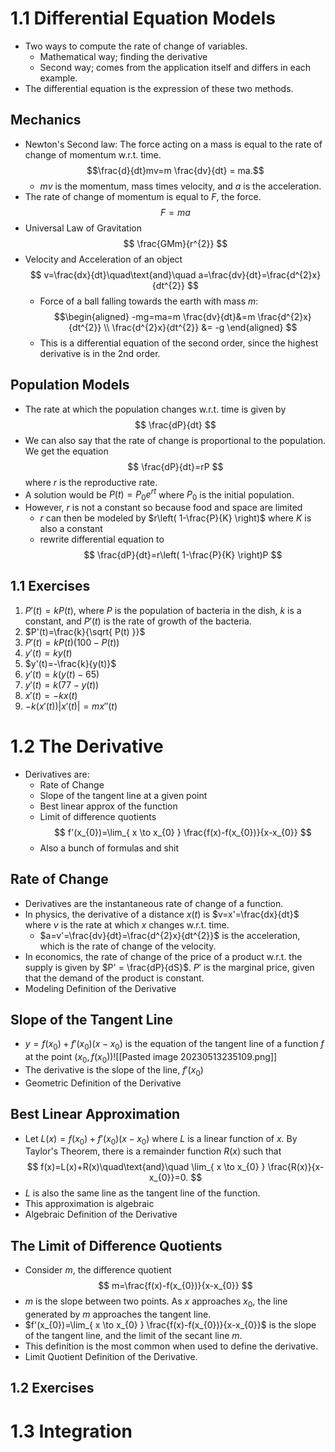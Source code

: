 # 1.1 Differential Equation Models
- Two ways to compute the rate of change of variables.
	- Mathematical way; finding the derivative
	- Second way; comes from the application itself and differs in each example.
- The differential equation is the expression of these two methods.

## Mechanics
- Newton's Second law: The force acting on a mass is equal to the rate of change of momentum w.r.t. time. $$\frac{d}{dt}mv=m \frac{dv}{dt} = ma.$$
	- $mv$ is the momentum, mass times velocity, and $a$ is the acceleration.
- The rate of change of momentum is equal to $F$, the force. $$ F=ma
$$
- Universal Law of Gravitation $$
\frac{GMm}{r^{2}}
$$
- Velocity and Acceleration of an object $$
v=\frac{dx}{dt}\quad\text{and}\quad a=\frac{dv}{dt}=\frac{d^{2}x}{dt^{2}}
$$
	- Force of a ball falling towards the earth with mass $m$:$$\begin{aligned}
-mg=ma=m \frac{dv}{dt}&=m \frac{d^{2}x}{dt^{2}} \\
\frac{d^{2}x}{dt^{2}} &= -g
\end{aligned}
$$
	- This is a differential equation of the second order, since the highest derivative is in the 2nd order.

## Population Models
- The rate at which the population changes w.r.t. time is given by $$
\frac{dP}{dt}
$$
- We can also say that the rate of change is proportional to the population. We get the equation $$
\frac{dP}{dt}=rP
$$where $r$ is the reproductive rate.
- A solution would be $P(t)=P_{0}e^{rt}$ where $P_{0}$ is the initial population.
- However, $r$ is not a constant so because food and space are limited
	- $r$ can then be modeled by $r\left( 1-\frac{P}{K} \right)$ where $K$ is also a constant
	- rewrite differential equation to $$
\frac{dP}{dt}=r\left( 1-\frac{P}{K} \right)P
$$

## 1.1 Exercises
1. $P'(t)=kP(t),$ where $P$ is the population of bacteria in the dish, $k$ is a constant, and $P'(t)$ is the rate of growth of the bacteria.
2. $P'(t)=\frac{k}{\sqrt{ P(t) }}$
3. $P'(t)=kP(t)(100-P(t))$
4. $y'(t)=ky(t)$
5. $y'(t)=-\frac{k}{y(t)}$
6. $y'(t)=k(y(t)-65)$
7. $y'(t)=k(77-y(t))$
8. $x'(t)=-kx(t)$
9. $-k(x'(t))|x'(t)| = mx''(t)$

# 1.2 The Derivative
- Derivatives are:
	- Rate of Change
	- Slope of the tangent line at a given point
	- Best linear approx of the function
	- Limit of difference quotients $$
f'(x_{0})=\lim_{ x \to x_{0} } \frac{f(x)-f(x_{0})}{x-x_{0}}
$$
	- Also a bunch of formulas and shit

## Rate of Change
- Derivatives are the instantaneous rate of change of a function.
- In physics, the derivative of a distance $x(t)$ is $v=x'=\frac{dx}{dt}$ where $v$ is the rate at which $x$ changes w.r.t. time.
	- $a=v'=\frac{dv}{dt}=\frac{d^{2}x}{dt^{2}}$ is the acceleration, which is the rate of change of the velocity.
- In economics, the rate of change of the price of a product w.r.t. the supply is given by $P' = \frac{dP}{dS}$. $P'$ is the marginal price, given that the demand of the product is constant.
- Modeling Definition of the Derivative

## Slope of the Tangent Line
- $y=f(x_{0})+f'(x_{0})(x-x_{0})$ is the equation of the tangent line of a function $f$ at the point $(x_{0},f(x_{0}))$![[Pasted image 20230513235109.png]]
- The derivative is the slope of the line, $f'(x_{0})$
- Geometric Definition of the Derivative

## Best Linear Approximation
- Let $L(x) = f(x_{0})+f'(x_{0})(x-x_{0})$ where $L$ is a linear function of $x$. By Taylor's Theorem, there is a remainder function $R(x)$ such that $$
f(x)=L(x)+R(x)\quad\text{and}\quad \lim_{ x \to x_{0} } \frac{R(x)}{x-x_{0}}=0.
$$
- $L$ is also the same line as the tangent line of the function.
- This approximation is algebraic
- Algebraic Definition of the Derivative

## The Limit of Difference Quotients
- Consider $m$, the difference quotient $$
m=\frac{f(x)-f(x_{0})}{x-x_{0}}
$$
- $m$ is the slope between two points. As $x$ approaches $x_{0}$, the line generated by $m$ approaches the tangent line.
- $f'(x_{0})=\lim_{ x \to x_{0} } \frac{f(x)-f(x_{0})}{x-x_{0}}$ is the slope of the tangent line, and the limit of the secant line $m$.
- This definition is the most common when used to define the derivative.
- Limit Quotient Definition of the Derivative.

## 1.2 Exercises


# 1.3 Integration